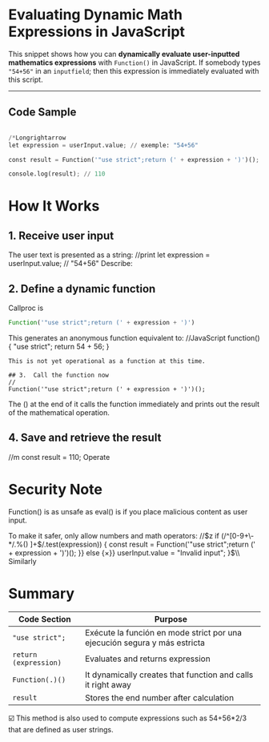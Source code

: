 # Evaluating Dynamic Math Expressions in JavaScript

This snippet shows how you can **dynamically evaluate user-inputted mathematics expressions** with `Function()` in JavaScript. If somebody types `"54+56"` in an `inputfield`; then this expression is immediately evaluated with this script.

---

## Code Sample
```python

/*Longrightarrow
let expression = userInput.value; // exemple: "54+56"

const result = Function('"use strict";return (' + expression + ')')();

console.log(result); // 110
```
# How It Works

## 1. Receive user input
The user text is presented as a string:
//print
let expression = userInput.value; // "54+56"
Describe:
## 2. Define a dynamic function
Callproc is
```js
Function('"use strict";return (' + expression + ')')
```
This generates an anonymous function equivalent to:
//JavaScript
function() {
"use strict";
return 54 + 56;
}
```
This is not yet operational as a function at this time.

## 3.  Call the function now
//
Function('"use strict";return (' + expression + ')')();
```
The () at the end of it calls the function immediately and prints out the result of the mathematical operation.

## 4. Save and retrieve the result
//m
const result = 110;
Operate
# Security Note
Function() is as unsafe as eval() is if you place malicious content as user input.

To make it safer, only allow numbers and math operators:
//$z
if (/^[0-9+\-*/.%() ]+$/.test(expression)) {
const result = Function('"use strict";return (' + expression + ')')();
}} else {×}}
userInput.value = "Invalid input";
}$\\\\
Similarly
# Summary

| Code Section          | Purpose                                                                   |
| --------------------- | ------------------------------------------------------------------------- |
| `"use strict";`       | Exécute la función en mode strict por una ejecución segura y más estricta |
| `return (expression)` | Evaluates and returns expression                                          |
| `Function(.)()`       | It dynamically creates that function and calls it right away              |
| `result`              | Stores the end number after calculation                                   |

 ☑️ This method is also used to compute expressions such as 54+56*2/3 that are defined as user strings.
